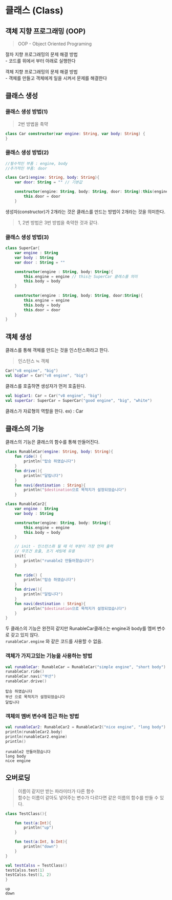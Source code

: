 # 클래스 (Class)

## 객체 지향 프로그래밍 (OOP)
 > OOP - Object Oriented Programing

절차 지향 프로그래밍의 문제 해결 방법  
\- 코드를 위에서 부터 아래로 실행한다

객체 지향 프로그래밍의 문제 해결 방법  
\- 객체를 만들고 객체에게 일을 시켜서 문제를 해결한다

## 클래스 생성
### 클래스 생성 방법(1)
>2번 방법을 축약

```kotlin
class Car constructor(var engine: String, var body: String) {
}
```

### 클래스 생성 방법(2) 
```kotlin
//필수적인 부품 : engine, body
//추가적인 부품: door

class Car1(engine: String, body: String){
    var door: String = "" // 기본값

    constructor(engine: String, body: String, door: String):this(engine, body){
        this.door = door
    }
```
생성자(constructor)가 2개라는 것은 클래스를 만드는 방법이 2개라는 것을 의미한다.
> 1, 2번 방법은 3번 방법을 축약한 것과 같다.

### 클래스 생성 방법(3)
```kotlin
class SuperCar{
    var engine : String
    var body : String
    var door : String = ""

    constructor(engine : String, body: String){
        this.engine = engine // this는 SuperCar 클래스를 의미
        this.body = body
    }
    
    constructor(engine : String, body: String, door:String){
        this.engine = engine 
        this.body = body
        this.door = door
    }
}
```

## 객체 생성
클래스를 통해 객체를 만드는 것을 인스턴스화라고 한다.
> 인스턴스 ≒ 객체

```kotlin
Car("v8 engine", "big")
val bigCar = Car("v8 engine", "big")
```

클래스를 호출하면 생성자가 먼저 호출된다.

```kotlin
val bigCar1: Car = Car("v8 engine", "big")
val superCar: SuperCar = SuperCar("good engine", "big", "white")
```

클래스가 자료형의 역할을 한다. ex) : Car

## 클래스의 기능
클래스의 기능은 클래스의 함수를 통해 만들어진다.

```kotlin
class RunableCar(engine: String, body: String){
    fun ride() {
        println("탑승 하였습니다")
    }
    fun drive(){
        println("달립니다")
    }
    fun navi(destination : String){
        println("$destination으로 목적지가 설정되었습니다")
    }
```

```kotlin
class RunableCar2{
    var engine : String
    var body : String

    constructor(engine: String, body: String){
        this.engine = engine
        this.body = body
    }

    // init - 인스턴스화 될 때 이 부분이 가장 먼저 출력
    // 무조건 호출, 초기 세팅에 유용
    init{
        println("runable2 만들어졌습니다")
    }
    
    fun ride() {
        println("탑승 하였습니다")
    }
    fun drive(){
        println("달립니다")
    }
    fun navi(destination : String){
        println("$destination으로 목적지가 설정되었습니다")
    }
}
``` 
두 클래스의 기능은 완전히 같지만 RunableCar클래스는 engine과 body를 멤버 변수로 갖고 있지 않다.  
`runableCar.engine` 와 같은 코드를 사용할 수 없음.

### 객체가 가지고있는 기능을 사용하는 방법

```kotlin
val runableCar: RunableCar = RunableCar("simple engine", "short body")
runableCar.ride()
runableCar.navi("부산")
runableCar.drive()
```
```
탑승 하였습니다
부산 으로 목적지가 설정되었습니다
달립니다
```

### 객체의 멤버 변수에 접근 하는 방법
```kotlin
val runableCar2: RunableCar2 = RunableCar2("nice engine", "long body")
println(runableCar2.body)
println(runableCar2.engine)
println()
```
```
runable2 만들어졌습니다
long body
nice engine
```
## 오버로딩
> 이름이 같지만 받는 파라미터가 다른 함수  
함수는 이름이 같아도 넣어주는 변수가 다르다면 같은 이름의 함수를 만들 수 있다.

```kotlin
class TestClass(){

    fun test(a:Int){
        println("up")
    }

    fun test(a:Int, b:Int){
        println("down")
    }
}
```
```kotlin
val testCalss = TestClass()
testCalss.test(1)
testCalss.test(1, 2)
}
```
```
up
down
```
